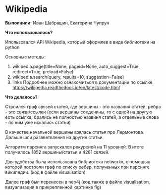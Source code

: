 # Wikipedia

**Выполнили:** Иван Шабрашин, Екатерина Чупрун

**Что использовалось?**

Ипользовался API Wikipedia, который оформлев в виде библиотеки на python

Основные методы:
1. wikipedia.page(title=None, pageid=None, auto_suggest=True, redirect=True, preload=False)
2. wikipedia.search(query, results=10, suggestion=False)
3. links
Подробнее можно ознакомиться в документации по ссылке: https://wikipedia.readthedocs.io/en/latest/code.html

**Что делалось?**

Строился граф связей статей, где вершины - это названия статей, ребра - это связи/ссылки (если вершины соеденины, то с одной на другую есть ссылка; брались не полностью назвиня статей, а отдельные слова - по ним уже искались статьи)

В качестве начальной вершины взялась статья про Лермонтова. Дальше шли развветвления на другие статьи.

Алгоритм парсинга запускался рекурсией на 11 уровней. В итоге получилось 1852 вершины/статьи и 4281 связей.

Для удобства была использована библиотека networkx, с помощью которой построли граф по списку ребер, полученных при парсинге википедии. (код в файле visualisation)

Далее граф был перенесен в neo4j (код также в файле visualisation, визуализация в прикрепленной картинке fig)
